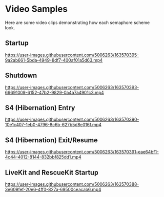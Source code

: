 Video Samples
=============

Here are some video clips demonstrating how each semaphore scheme look.

Startup
-------

https://user-images.githubusercontent.com/5006263/163570395-9a2ab661-5bda-4949-8df7-400af01a5d63.mp4

Shutdown
--------

https://user-images.githubusercontent.com/5006263/163570393-69691009-6152-47b2-9829-0a4a7a4901c3.mp4

S4 (Hibernation) Entry
----------------------

https://user-images.githubusercontent.com/5006263/163570390-10e1c407-1eb0-4796-8c6b-627b5d8e016f.mp4

S4 (Hibernation) Exit/Resume
----------------------------

https://user-images.githubusercontent.com/5006263/163570391-eae64bf1-4c44-4012-8144-832bbf825dd1.mp4

LiveKit and RescueKit Startup
-----------------------------

https://user-images.githubusercontent.com/5006263/163570388-3e609fef-20e6-4ff0-827a-69500ceacab6.mp4
